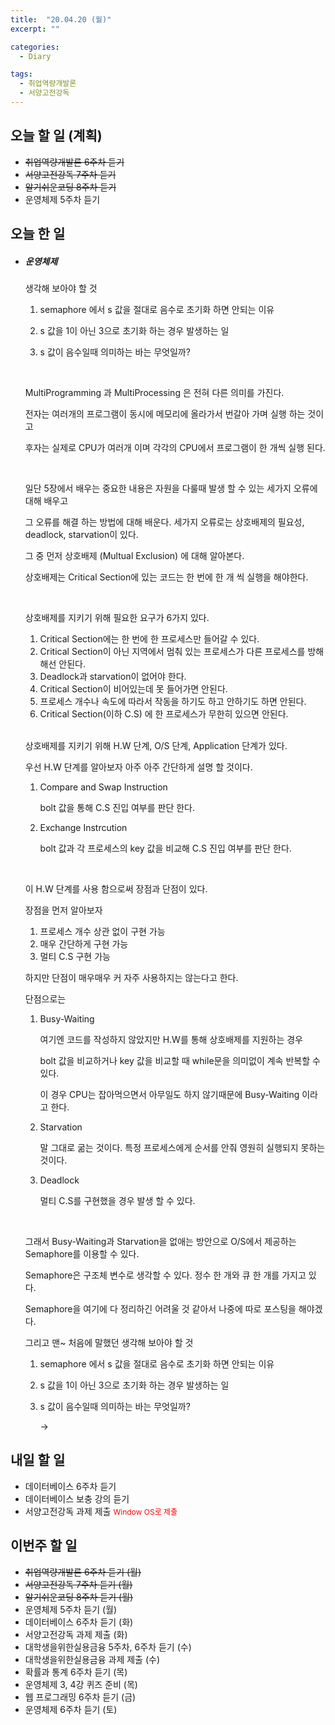 ```yaml
---
title:  "20.04.20 (월)"
excerpt: ""

categories:
  - Diary

tags:
  - 취업역량개발론
  - 서양고전강독
---
```


## 오늘 할 일 (계획)

- ~~취업역량개발론 6주차 듣기~~
- ~~서양고전강독 7주차 듣기~~
- ~~알기쉬운코딩 8주차 듣기~~
- 운영체제 5주차 듣기


## 오늘 한 일

- ##### 운영체제

  생각해 보아야 할 것 

  1. semaphore 에서 s 값을 절대로 음수로 초기화 하면 안되는 이유

  2. s 값을 1이 아닌 3으로 초기화 하는 경우 발생하는 일

  3. s 값이 음수일때 의미하는 바는 무엇일까?

     <br>

  MultiProgramming 과 MultiProcessing 은 전혀 다른 의미를 가진다.

  전자는 여러개의 프로그램이 동시에 메모리에 올라가서 번갈아 가며 실행 하는 것이고

  후자는 실제로 CPU가 여러개 이며 각각의 CPU에서 프로그램이 한 개씩 실행 된다.

  <br>

  일단 5장에서 배우는 중요한 내용은 자원을 다룰때 발생 할 수 있는 세가지 오류에 대해 배우고

  그 오류를 해결 하는 방법에 대해 배운다. 세가지 오류로는 상호배제의 필요성, deadlock, starvation이 있다.

  그 중 먼저 상호배제 (Multual Exclusion) 에 대해 알아본다.

  상호배제는 Critical Section에 있는 코드는 한 번에 한 개 씩 실행을 해야한다.

  <br>

  상호배제를 지키기 위해 필요한 요구가 6가지 있다.

  1. Critical Section에는 한 번에 한 프로세스만 들어갈 수 있다.
  2. Critical Section이 아닌 지역에서 멈춰 있는 프로세스가 다른 프로세스를 방해해선 안된다.
  3. Deadlock과 starvation이 없어야 한다.
  4. Critical Section이 비어있는데 못 들어가면 안된다.
  5. 프로세스 개수나 속도에 따라서 작동을 하기도 하고 안하기도 하면 안된다.
  6. Critical Section(이하 C.S) 에 한 프로세스가 무한히 있으면 안된다.

  <br>

  상호배제를 지키기 위해 H.W 단계, O/S 단계, Application 단계가 있다.

  우선 H.W 단계를 알아보자 아주 아주 간단하게 설명 할 것이다.

  1. Compare and Swap Instruction

     bolt 값을 통해 C.S 진입 여부를 판단 한다.

  2. Exchange Instrcution

     bolt 값과 각 프로세스의 key 값을 비교해 C.S 진입 여부를 판단 한다.

  <br>

  이 H.W 단계를 사용 함으로써 장점과 단점이 있다.

  장점을 먼저 알아보자

  1. 프로세스 개수 상관 없이 구현 가능
  2. 매우 간단하게 구현 가능
  3. 멀티 C.S 구현 가능

  하지만 단점이 매우매우 커 자주 사용하지는 않는다고 한다.

  단점으로는

  1. Busy-Waiting

     여기엔 코드를 작성하지 않았지만 H.W를 통해 상호배제를 지원하는 경우

     bolt 값을 비교하거나 key 값을 비교할 때 while문을 의미없이 계속 반복할 수 있다.

     이 경우 CPU는 잡아먹으면서 아무일도 하지 않기때문에 Busy-Waiting 이라고 한다.

  2. Starvation

     말 그대로 굶는 것이다. 특정 프로세스에게 순서를 안줘 영원히 실행되지 못하는 것이다.

  3. Deadlock

     멀티 C.S를 구현했을 경우 발생 할 수 있다.

  <br>

  그래서 Busy-Waiting과 Starvation을 없애는 방안으로 O/S에서 제공하는 Semaphore를 이용할 수 있다.

  Semaphore은 구조체 변수로 생각할 수 있다. 정수 한 개와 큐 한 개를 가지고 있다.

  Semaphore을 여기에 다 정리하긴 어려울 것 같아서 나중에 따로 포스팅을 해야겠다.

  그리고 맨~ 처음에 말했던 생각해 보아야 할 것 

  1. semaphore 에서 s 값을 절대로 음수로 초기화 하면 안되는 이유

  2. s 값을 1이 아닌 3으로 초기화 하는 경우 발생하는 일

  3. s 값이 음수일때 의미하는 바는 무엇일까?

     &rarr; 

  



## 내일 할 일

- 데이터베이스 6주차 듣기
- 데이터베이스 보충 강의 듣기
- 서양고전강독 과제 제출 <span style="font-size:12px; color: red;">Window OS로 제출</span>


## 이번주 할 일

- ~~취업역량개발론 6주차 듣기 (월)~~
- ~~서양고전강독 7주차 듣기 (월)~~
- ~~알기쉬운코딩 8주차 듣기 (월)~~
- 운영체제 5주차 듣기 (월)
- 데이터베이스 6주차 듣기 (화)
- 서양고전강독 과제 제출 (화)
- 대학생을위한실용금융 5주차, 6주차 듣기 (수)
- 대학생을위한실용금융 과제 제출 (수)
- 확률과 통계 6주차 듣기 (목)
- 운영체제 3, 4강 퀴즈 준비 (목)
- 웹 프로그래밍 6주차 듣기 (금)
- 운영체제 6주차 듣기 (토)